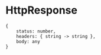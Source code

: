 # HttpResponse

```wdl
{
    status: number,
    headers: { string -> string },
    body: any
}
```
